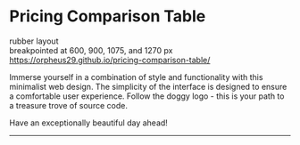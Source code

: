 # Pricing Comparison Table
rubber layout  
breakpointed at 600, 900, 1075, and 1270 px  
https://orpheus29.github.io/pricing-comparison-table/

Immerse yourself in a combination of style and functionality with this minimalist web design. The simplicity of the interface is designed to ensure a comfortable user experience. Follow the doggy logo - this is your path to a treasure trove of source code.

Have an exceptionally beautiful day ahead!
***

